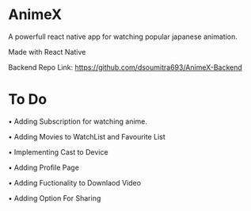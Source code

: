 # AnimeX
A powerfull react native app for watching popular japanese animation.

Made with React Native 

Backend Repo Link: https://github.com/dsoumitra693/AnimeX-Backend


# To Do

• Adding Subscription for watching anime.

• Adding Movies to WatchList and Favourite List

• Implementing Cast to Device

• Adding Profile Page

• Adding Fuctionality to Downlaod Video

• Adding Option For Sharing
